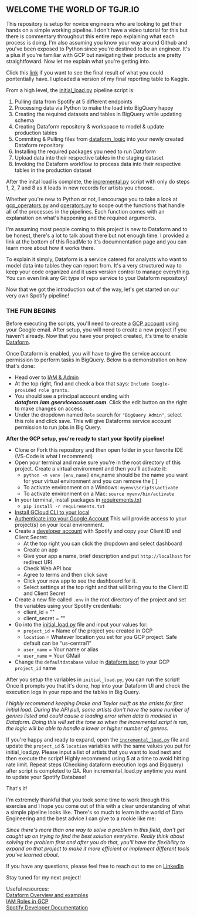 ## WELCOME THE WORLD OF TGJR.IO
This repository is setup for novice engineers who are looking to get their hands on a simple working pipeline.  I don't have a video tutorial for this but there is commentary throughout this entire repo explaining what each process is doing.  I'm also assuming you know your way around Github and you've been exposed to Python since you're destined to be an engineer.  It's a plus if you're familiar with GCP but navigating their products are pretty straightfoward.  Now let me explain what you're getting into.

Click this [link](https://www.kaggle.com/datasets/tonygordonjr/spotify-dataset-2023) if you want to see the final result of what you could pontentially have.  I uploaded a version of my final reporting table to Kaggle.

From a high level, the [initial_load.py](initial_load.py) pipeline script is:
1. Pulling data from Spotify at 5 different endpoints
2. Processing data via Python to make the load into BigQuery happy
3. Creating the required datasets and tables in BigQuery while updating schema
4. Creating Dataform repository & workspace to model & update production tables
5. Commiting & Pulling files from [dataform_logic](dataform_logic) into your newly created Dataform repository
6. Installing the required packages you need to run Dataform
7. Upload data into their respective tables in the staging dataset
8. Invoking the Dataform workflow to process data into their respective tables in the production dataset

After the inital load is complete, the [incremental.py](incremenal_load.py) script with only do steps 1, 2, 7 and 8 as it loads in new records for artists you choose. 

Whether you're new to Python or not, I encourage you to take a look at [gcp_operators.py](gcp_operators.py) and [operators.py](operators.py) to scope out the functions that handle all of the processes in the pipelines.  Each function comes with an explanation on what's happening and the required arguments.

I'm assuming most people coming to this project is new to Dataform and to be honest, there's a lot to talk about there but not enough time.  I provided a link at the bottom of this ReadMe to it's documnentation page and you can learn more about how it works there.  

To explain it simply, Dataform is a service catered for analysts who want to model data into tables they can report from.  It's a very structured way to keep your code organized and it uses version control to manage everything.  You can even link any Git type of repo service to your Dataform repository!

Now that we got the introduction out of the way, let's get started on our very own Spotify pipeline!


### THE FUN BEGINS  
Before executing the scripts, you'll need to create a [GCP account](https://cloud.google.com/docs/get-started) using your Google email.  After setup, you will need to create a new project if you haven't already.  Now that you have your project created, it's time to enable [Dataform](https://cloud.google.com/dataform?hl=en).

<p>Once Dataform is enabled, you will have to give the service account permission to perform tasks in BigQuery. Below is a demonstration on how that's done:</p>

* Head over to [IAM & Admin](https://console.cloud.google.com/iam-admin)
* At the top right, find and check a box that says: `Include Google-provided role grants`. 
* You should see a principal account ending with ***dataform.iam.gserviceaccount.com***.  Click the edit button on the right to make changes on access.
* Under the dropdown named `Role` search for `"BigQuery Admin"`, select this role and click save.  This will give Dataforms service account permission to run jobs in Big Query.

**After the GCP setup, you're ready to start your Spotify pipeline!**

* Clone or Fork this repository and then open folder in your favorite IDE (VS-Code is what I recommend)
* Open your terminal and make sure you're in the root directory of this project. Create a virtual environment and then you'll activate it:
    *  `python -m venv [env_name]` env_name should be the name you want for your virtual environment and you can remove the [ ]
    * To activate environment on a Windows: `myenv\Scripts\activate`
    * To activate environment on a Mac: `source myenv/bin/activate`
* In your terminal, install packages in [requirements.txt](requirements.txt)
    * `pip install -r requirements.txt`
* [Install GCloud CLI to your local](https://cloud.google.com/sdk/docs/install)
* [Authenticate into your Google Account](https://cloud.google.com/docs/authentication/provide-credentials-adc) This will provide access to your project(s) on your local environment.
* Create a [developer account](https://developer.spotify.com/) with Spotify and copy your Client ID and Client Secret:
    * At the top right you can click the dropdown and select dashboard
    * Create an app
    * Give your app a name, brief description and put `http://localhost` for redirect URI.
    * Check Web API box
    * Agree to terms and then click save
    * Click your new app to see the dashboard for it.
    * Select settings at the top right and that will bring you to the Client ID and Client Secret
* Create a new file called `.env` in the root directory of the project and set the variables using your Spotify credentials:
    * client_id = ""
    * client_secret = ""   
* Go into the [initial_load.py](initial_load.py) file and input your values for:
    * `project_id` = Name of the project you created in GCP
    * `location` = Whatever location you set for you GCP project. Safe default can be “us-central1”
    * `user_name` = Your name or alias
    * `user_name` = Your GMail
* Change the `defaultdatabase` value in [dataform.json](dataform_logic/dataform.json) to your GCP `project_id` name

After you setup the variables in `initial_load.py`, you can run the script!
Once it prompts you that it's done, hop into your Dataform UI and check the execution logs in your repo and the tables in Big Query.

*I highly recommend keeping Drake and Taylor swift as the artists for first initial load.  During the API pull, some artists don't have the same number of genres listed and could cause a loading error when data is modeled in Dataform. Doing this will set the tone so when the incremental script is ran, the logic will be able to handle a lower or higher number of genres.*

If you're happy and ready to expand, open the [`incremental_load.py`](initial_load.py) file and update the `project_id` & `location` variables with the same values you put for initial_load.py. Please input a list of artists that you want to load next and then execute the script! Highly recommend using 5 at a time to avoid hitting rate limit. Repeat steps (Checking dataform execution logs and Bigquery) after script is completed to QA. Run incremental_load.py anytime you want to update your Spotify Database!

That's it! 

I'm extremely thankful that you took some time to work through this exercise and I hope you come out of this with a clear understanding of what a simple pipeline looks like.  There's so much to learn in the world of Data Engineering and the best advice I can give to a rookie like me: 

*Since there's more than one way to solve a problem in this field, don't get caught up on trying to find the best solution everytime.  Really think about solving the problem first and after you do that, you'll have the flexibility to expand on that project to make it more efficient or implement different tools you've learned about.*

If you have any questions, please feel free to reach out to me on [LinkedIn](https://www.linkedin.com/in/tg2/)

Stay tuned for my next project!

Useful resources:\
[Dataform Overview and examples](https://cloud.google.com/dataform/docs/overview)\
[IAM Roles in GCP](https://cloud.google.com/iam/docs/overview)\
[Spotify Developer Documentation](https://developer.spotify.com/documentation/web-api)

